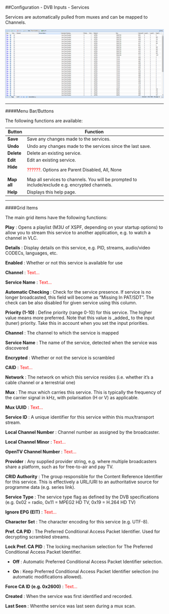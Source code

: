 ##Configuration - DVB Inputs - Services

Services are automatically pulled from muxes and can be mapped to
Channels.

!['Services' Tab](docresources/configdvbservices.png)

---

####Menu Bar/Buttons

The following functions are available:

Button            | Function
------------------|---------
**Save**          | Save any changes made to the services.
**Undo**          | Undo any changes made to the services since the last save.
**Delete**        | Delete an existing service. 
**Edit**          | Edit an existing service.
**Hide <option>** | <font color=red>??????</font>. Options are Parent Disabled, All, None
**Map all**       | Map all services to channels. You will be prompted to include/exclude e.g. encrypted channels.
**Help**          | Displays this help page. 

---

####Grid Items

The main grid items have the following functions:

**Play**
: Opens a playlist (M3U of XSPF, depending on your startup options) to
  allow you to stream this service to another application, e.g. to watch a
  channel in VLC.

**Details**
: Display details on this service, e.g. PID, streams, audio/video CODECs,
  languages, etc.

**Enabled**
: Whether or not this service is available for use

**Channel**
:  <font color=red>Text...</font>

**Service Name**
:  <font color=red>Text...</font>

**Automatic Checking**
: Check for the service presence. If service is no longer broadcasted,
  this field will become as “Missing In PAT/SDT”. The check can be also
  disabled for given service using this column.

**Priority (1-10)**
: Define priority (range 0-10) for this service. The higher value means
  more preferred. Note that this value is \_added\_ to the input (tuner)
  priority. Take this in account when you set the input priorities.

**Channel**
: The channel to which the service is mapped

**Service Name**
: The name of the service, detected when the service was discovered

**Encrypted**
: Whether or not the service is scrambled

**CAID**
:  <font color=red>Text...</font>

**Network**
: The network on which this service resides (i.e. whether it’s a cable
  channel or a terrestrial one)

**Mux**
: The mux which carries this service. This is typically the frequency of
  the carrier signal in kHz, with polarisation (H or V) as applicable.

**Mux UUID**
:  <font color=red>Text...</font>

**Service ID**
: A unique identifier for this service within this mux/transport stream.

**Local Channel Number**
: Channel number as assigned by the broadcaster.

**Local Channel Minor**
:  <font color=red>Text...</font>

**OpenTV Channel Number**
:  <font color=red>Text...</font>

**Provider**
: Any supplied provider string, e.g. where multiple broadcasters share a
  platform, such as for free-to-air and pay TV.

**CRID Authority**
: The group responsible for the Content Reference Identifier for this
  service. This is effectively a URL/URI to an authoritative source for
  programme data (e.g. series link).

**Service Type**
: The service type flag as defined by the DVB specifications (e.g. 0x02 =
  radio, 0x11 = MPEG2 HD TV, 0x19 = H.264 HD TV)

**Ignore EPG (EIT)**
:  <font color=red>Text...</font>

**Character Set**
: The character encoding for this service (e.g. UTF-8).

**Pref. CA PID**
: The Preferred Conditional Access Packet Identifier. Used for decrypting
  scrambled streams.

**Lock Pref. CA PID**
: The locking mechanism selection for The Preferred Conditional Access
  Packet Identifier.

* **Off**
: Automatic Preferred Conditional Access Packet Identifier selection.

* **On**
: Keep Preferred Conditional Access Packet Identifier selection (no 
  automatic modifications allowed).

**Force CA ID (e.g. 0x2600)**
:  <font color=red>Text...</font>

**Created**
:  When the service was first identified and recorded.

**Last Seen**
:  Whenthe service was last seen during a mux scan.
